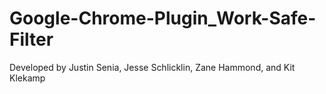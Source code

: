 # Google-Chrome-Plugin_Work-Safe-Filter
Developed by Justin Senia, Jesse Schlicklin, Zane Hammond, and Kit Klekamp
